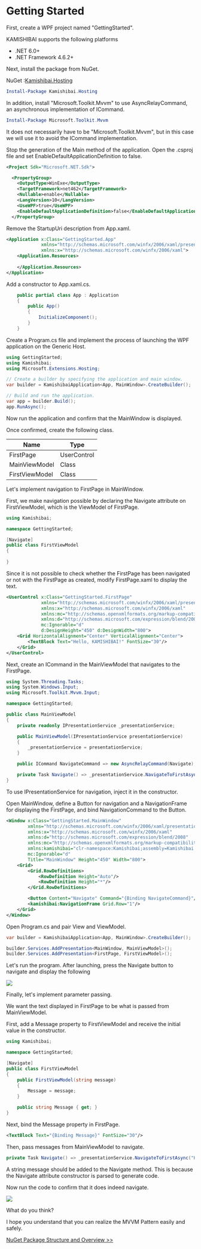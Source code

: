 # Getting Started

First, create a WPF project named "GettingStarted".

KAMISHIBAI supports the following platforms

- .NET 6.0+
- .NET Framework 4.6.2+

Next, install the package from NuGet.

NuGet :[Kamishibai.Hosting](https://www.nuget.org/packages/Kamishibai.Hosting)

```powershell
Install-Package Kamishibai.Hosting
```

In addition, install "Microsoft.Toolkit.Mvvm" to use AsyncRelayCommand, an asynchronous implementation of ICommand.

```powershell
Install-Package Microsoft.Toolkit.Mvvm
```

It does not necessarily have to be "Microsoft.Toolkit.Mvvm", but in this case we will use it to avoid the ICommand implementation.

Stop the generation of the Main method of the application. Open the .csproj file and set EnableDefaultApplicationDefinition to false.

```xml
<Project Sdk="Microsoft.NET.Sdk">

  <PropertyGroup>
    <OutputType>WinExe</OutputType>
    <TargetFramework>net462</TargetFramework>
    <Nullable>enable</Nullable>
    <LangVersion>10</LangVersion>
    <UseWPF>true</UseWPF>
    <EnableDefaultApplicationDefinition>false</EnableDefaultApplicationDefinition>
  </PropertyGroup>
```

Remove the StartupUri description from App.xaml.

```xml
<Application x:Class="GettingStarted.App"
             xmlns="http://schemas.microsoft.com/winfx/2006/xaml/presentation"
             xmlns:x="http://schemas.microsoft.com/winfx/2006/xaml">
    <Application.Resources>
         
    </Application.Resources>
</Application>
```

Add a constructor to App.xaml.cs.

```csharp
    public partial class App : Application
    {
        public App()
        {
            InitializeComponent();
        }
    }
```

Create a Program.cs file and implement the process of launching the WPF application on the Generic Host.

```csharp
using GettingStarted;
using Kamishibai;
using Microsoft.Extensions.Hosting;

// Create a builder by specifying the application and main window.
var builder = KamishibaiApplication<App, MainWindow>.CreateBuilder();

// Build and run the application.
var app = builder.Build();
app.RunAsync();
```

Now run the application and confirm that the MainWindow is displayed.

Once confirmed, create the following class.

|Name|Type|
|--|--|
|FirstPage|UserControl|
|MainViewModel|Class|
|FirstViewModel|Class|

Let's implement navigation to FirstPage in MainWindow.

First, we make navigation possible by declaring the Navigate attribute on FirstViewModel, which is the ViewModel of FirstPage.

```cs
using Kamishibai;

namespace GettingStarted;

[Navigate]
public class FirstViewModel
{
    
}
```

Since it is not possible to check whether the FirstPage has been navigated or not with the FirstPage as created, modify FirstPage.xaml to display the text.

```xml
<UserControl x:Class="GettingStarted.FirstPage"
             xmlns="http://schemas.microsoft.com/winfx/2006/xaml/presentation"
             xmlns:x="http://schemas.microsoft.com/winfx/2006/xaml"
             xmlns:mc="http://schemas.openxmlformats.org/markup-compatibility/2006" 
             xmlns:d="http://schemas.microsoft.com/expression/blend/2008" 
             mc:Ignorable="d" 
             d:DesignHeight="450" d:DesignWidth="800">
    <Grid HorizontalAlignment="Center" VerticalAlignment="Center">
        <TextBlock Text="Hello, KAMISHIBAI!" FontSize="30"/>
    </Grid>
</UserControl>
```

Next, create an ICommand in the MainViewModel that navigates to the FirstPage.

```cs
using System.Threading.Tasks;
using System.Windows.Input;
using Microsoft.Toolkit.Mvvm.Input;

namespace GettingStarted;

public class MainViewModel
{
    private readonly IPresentationService _presentationService;

    public MainViewModel(IPresentationService presentationService)
    {
        _presentationService = presentationService;
    }

    public ICommand NavigateCommand => new AsyncRelayCommand(Navigate);

    private Task Navigate() => _presentationService.NavigateToFirstAsync();
}
```

To use IPresentationService for navigation, inject it in the constructor.

Open MainWindow, define a Button for navigation and a NavigationFrame for displaying the FirstPage, and bind NavigationCommand to the Button.

```xml
<Window x:Class="GettingStarted.MainWindow"
        xmlns="http://schemas.microsoft.com/winfx/2006/xaml/presentation"
        xmlns:x="http://schemas.microsoft.com/winfx/2006/xaml"
        xmlns:d="http://schemas.microsoft.com/expression/blend/2008"
        xmlns:mc="http://schemas.openxmlformats.org/markup-compatibility/2006"
        xmlns:kamishibai="clr-namespace:Kamishibai;assembly=Kamishibai.View"
        mc:Ignorable="d"
        Title="MainWindow" Height="450" Width="800">
    <Grid>
        <Grid.RowDefinitions>
            <RowDefinition Height="Auto"/>
            <RowDefinition Height="*"/>
        </Grid.RowDefinitions>

        <Button Content="Navigate" Command="{Binding NavigateCommand}"/>
        <kamishibai:NavigationFrame Grid.Row="1"/>
    </Grid>
</Window>
```

Open Program.cs and pair View and ViewModel.

```cs
var builder = KamishibaiApplication<App, MainWindow>.CreateBuilder();

builder.Services.AddPresentation<MainWindow, MainViewModel>();
builder.Services.AddPresentation<FirstPage, FirstViewModel>();
```

Let's run the program. After launching, press the Navigate button to navigate and display the following

![](/Images/hello-kamishibai.png)

Finally, let's implement parameter passing.

We want the text displayed in FirstPage to be what is passed from MainViewModel.

First, add a Message property to FirstViewModel and receive the initial value in the constructor.

```cs
using Kamishibai;

namespace GettingStarted;

[Navigate]
public class FirstViewModel
{
    public FirstViewModel(string message)
    {
        Message = message;
    }

    public string Message { get; }
}
```

Next, bind the Message property in FirstPage.

```xml
<TextBlock Text="{Binding Message}" FontSize="30"/>
```

Then, pass messages from MainViewModel to navigate.

```cs
private Task Navigate() => _presentationService.NavigateToFirstAsync("Hello, Navigation Parameter!");
```

A string message should be added to the Navigate method. This is because the Navigate attribute constructor is parsed to generate code.

Now run the code to confirm that it does indeed navigate.

![](/Images/hello-navigation-parameter.png)

What do you think?

I hope you understand that you can realize the MVVM Pattern easily and safely.

[NuGet Package Structure and Overview >>](03-overview.md)